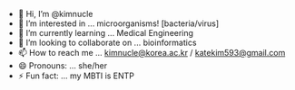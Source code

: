 - 👋 Hi, I’m @kimnucle
- 👀 I’m interested in ... microorganisms! [bacteria/virus]
- 🌱 I’m currently learning ... Medical Engineering
- 💞️ I’m looking to collaborate on ... bioinformatics
- 📫 How to reach me ... kimnucle@korea.ac.kr / katekim593@gmail.com
- 😄 Pronouns: ... she/her
- ⚡ Fun fact: ... my MBTI is ENTP

<!---
kimnucle/kimnucle is a ✨ special ✨ repository because its `README.md` (this file) appears on your GitHub profile.
You can click the Preview link to take a look at your changes.
--->
